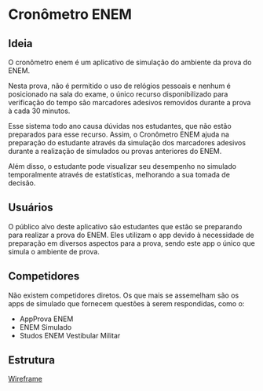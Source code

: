 # Cronômetro ENEM
## Ideia
O cronômetro enem é um aplicativo de simulação do ambiente da prova do ENEM. 

Nesta prova, não é permitido o uso de relógios pessoais e nenhum é posicionado na sala do exame, o único recurso disponibilizado para verificação do tempo são marcadores adesivos removidos durante a prova à cada 30 minutos.

Esse sistema todo ano causa dúvidas nos estudantes, que não estão preparados para esse recurso. Assim, o Cronômetro ENEM ajuda na preparação do estudante através da simulação dos marcadores adesivos durante a realização de simulados ou provas anteriores do ENEM.

Além disso, o estudante pode visualizar seu desempenho no simulado temporalmente através de estatísticas, melhorando a sua tomada de decisão.

## Usuários
O público alvo deste aplicativo são estudantes que estão se preparando para realizar a prova do ENEM. Eles utilizam o app devido à necessidade de preparação em diversos aspectos para a prova, sendo este app o único que simula o ambiente de prova.

## Competidores
Não existem competidores diretos. Os que mais se assemelham são os apps de simulado que fornecem questões à serem respondidas, como o:
 - AppProva ENEM
 - ENEM Simulado
 - Studos ENEM Vestibular Militar

## Estrutura
[Wireframe](https://github.com/MichaelBarney/CronometroENEM-Android/blob/master/Wireframe.png)



